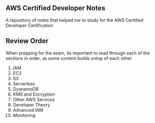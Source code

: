 ## AWS Certified Developer Notes
A repository of notes that helped me to study for the AWS Certified Developer Certification

## Review Order
When prepping for the exam, its important to read through each of the sections in order, as some content builds ontop of each other. 

1. IAM
2. EC2
3. S3
4. Serverless
5. DyanamoDB
6. KMS and Encryption
7. Other AWS Services
8. Developer Theory
9. Advanced IAM
10. Monitoring
